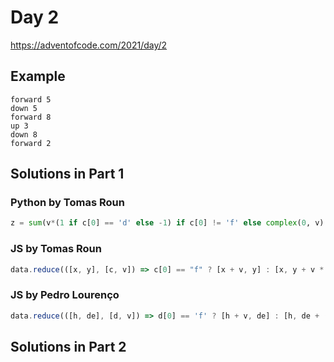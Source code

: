 # Day 2

https://adventofcode.com/2021/day/2

## Example

```
forward 5
down 5
forward 8
up 3
down 8
forward 2
```

## Solutions in Part 1

### Python by Tomas Roun

```python
z = sum(v*(1 if c[0] == 'd' else -1) if c[0] != 'f' else complex(0, v) for c, v in data); int(z.real*z.imag)
```

### JS by Tomas Roun

```javascript
data.reduce(([x, y], [c, v]) => c[0] == "f" ? [x + v, y] : [x, y + v * (c[0] == "d" ? 1 : -1)], [0, 0]).reduce((p, c) => p*c, 1)
```

### JS by Pedro Lourenço

```javascript
data.reduce(([h, de], [d, v]) => d[0] == 'f' ? [h + v, de] : [h, de + (d[0] == 'd' || -1) * v], [0, 0]).reduce((a, v) => a * v)
```

## Solutions in Part 2

